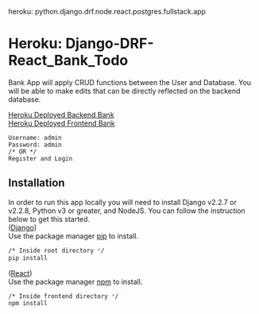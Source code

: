 heroku: python.django.drf.node.react.postgres.fullstack.app

# Heroku: Django-DRF-React_Bank_Todo
Bank App will apply CRUD functions between the User and Database. You will be able to make edits that can be directly reflected on the backend database.

[Heroku Deployed Backend Bank](https://grace-bank-backend.herokuapp.com/)<br>
[Heroku Deployed Frontend Bank](https://grace-bank-frontend.herokuapp.com/)

```
Username: admin
Password: admin
/* OR */
Register and Login
```

## Installation 
In order to run this app locally you will need to install Django v2.2.7 or v2.2.8, Python v3 or greater, and NodeJS. You can follow the instruction below to get this started.<br>
([Django](https://www.djangoproject.com/)) <br>
Use the package manager [pip](https://pip.pypa.io/en/stable/) to install.

```bash
/* Inside root directory */
pip install
```
([React](https://reactjs.org/)) <br> 
Use the package manager [npm](https://www.npmjs.com/get-npm) to install.
```bash
/* Inside frontend directory */
npm install
```
